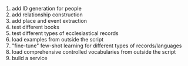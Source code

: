 1. add ID generation for people
2. add relationship construction
3. add place and event extraction
4. test different books
5. test different types of ecclesiastical records
6. load examples from outside the script
7. "fine-tune" few-shot learning for different types of records/languages
8. load comprehensive controlled vocabularies from outside the script
9. build a service
